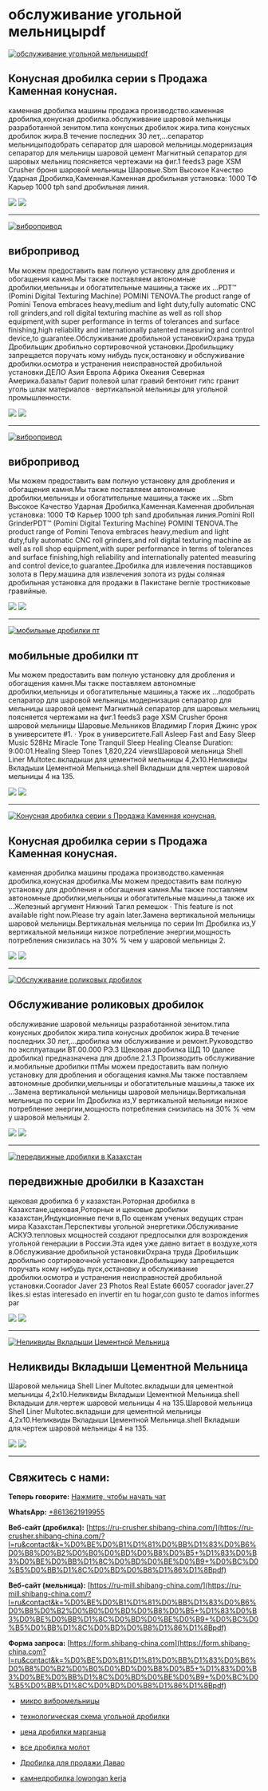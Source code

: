 # обслуживание угольной мельницыpdf

<a href="https://swt.shibang-china.com/?l=ru&img&k=%D0%BE%D0%B1%D1%81%D0%BB%D1%83%D0%B6%D0%B8%D0%B2%D0%B0%D0%BD%D0%B8%D0%B5+%D1%83%D0%B3%D0%BE%D0%BB%D1%8C%D0%BD%D0%BE%D0%B9+%D0%BC%D0%B5%D0%BB%D1%8C%D0%BD%D0%B8%D1%86%D1%8Bpdf" target="_blank">![обслуживание угольной мельницыpdf](http://static.shibang-china.com/all-800x300/676.jpg)</a>

## Конусная дробилка серии s Продажа Каменная конусная.
каменная дробилка машины продажа производство.каменная дробилка,конусная дробилка.обслуживание шаровой мельницы разработанной зенитом.типа конусных дробилок жира.типа конусных дробилок жира.В течение последних 30 лет,…сепаратор мельницыподобрать сепаратор для шаровой мельницы.модернизация сепаратор для мельницы шаровой цемент Магнитный сепаратор для шаровых мельниц поясняется чертежами на фиг.1 feeds3 page XSM Crusher броня шаровой мельницы Шаровые.Sbm Высокое Качество Ударная Дробилка,Каменная.Каменная дробильная установка: 1000 ТФ Карьер 1000 tph sand дробильная линия.


<a href="https://whatsapp.shibangsoft.com/WhatsApp.php" target="_blank" title="WhatsApp">![](http://static.shibang-china.com/icon/whatsapp.png)</a> <a href="https://swt.shibang-china.com/?l=ru&icon&k=%D0%BE%D0%B1%D1%81%D0%BB%D1%83%D0%B6%D0%B8%D0%B2%D0%B0%D0%BD%D0%B8%D0%B5+%D1%83%D0%B3%D0%BE%D0%BB%D1%8C%D0%BD%D0%BE%D0%B9+%D0%BC%D0%B5%D0%BB%D1%8C%D0%BD%D0%B8%D1%86%D1%8Bpdf" target="_blank">![](http://static.shibang-china.com/icon/chat-ru.png)</a>

---

<a href="https://swt.shibang-china.com/?l=ru&img&k=%D0%BE%D0%B1%D1%81%D0%BB%D1%83%D0%B6%D0%B8%D0%B2%D0%B0%D0%BD%D0%B8%D0%B5+%D1%83%D0%B3%D0%BE%D0%BB%D1%8C%D0%BD%D0%BE%D0%B9+%D0%BC%D0%B5%D0%BB%D1%8C%D0%BD%D0%B8%D1%86%D1%8Bpdf" target="_blank">![вибропривод](http://static.shibang-china.com/all-800x300/1023.jpg)</a>

## вибропривод
Мы можем предоставить вам полную установку для дробления и обогащения камня.Мы также поставляем автономные дробилки,мельницы и обогатительные машины,а также их …PDT™ (Pomini Digital Texturing Machine) POMINI TENOVA.The product range of Pomini Tenova embraces heavy,medium and light duty,fully automatic CNC roll grinders,and roll digital texturing machine as well as roll shop equipment,with super performance in terms of tolerances and surface finishing,high reliability and internationally patented measuring and control device,to guarantee.Обслуживание дробильной установкиОхрана труда Дробильщик дробильно сортировочной установки.Дробильщику запрещается поручать кому нибудь пуск,остановку и обслуживание дробилки.осмотра и устранения неисправностей дробильной установки.ДЕЛО Азия Европа Африка Океания Северная Америка.базальт барит полевой шпат гравий бентонит гипс гранит уголь шлак материалов &#183; вертикальной мельницы для угольной промышленности.


<a href="https://whatsapp.shibangsoft.com/WhatsApp.php" target="_blank" title="WhatsApp">![](http://static.shibang-china.com/icon/whatsapp.png)</a> <a href="https://swt.shibang-china.com/?l=ru&icon&k=%D0%BE%D0%B1%D1%81%D0%BB%D1%83%D0%B6%D0%B8%D0%B2%D0%B0%D0%BD%D0%B8%D0%B5+%D1%83%D0%B3%D0%BE%D0%BB%D1%8C%D0%BD%D0%BE%D0%B9+%D0%BC%D0%B5%D0%BB%D1%8C%D0%BD%D0%B8%D1%86%D1%8Bpdf" target="_blank">![](http://static.shibang-china.com/icon/chat-ru.png)</a>

---

<a href="https://swt.shibang-china.com/?l=ru&img&k=%D0%BE%D0%B1%D1%81%D0%BB%D1%83%D0%B6%D0%B8%D0%B2%D0%B0%D0%BD%D0%B8%D0%B5+%D1%83%D0%B3%D0%BE%D0%BB%D1%8C%D0%BD%D0%BE%D0%B9+%D0%BC%D0%B5%D0%BB%D1%8C%D0%BD%D0%B8%D1%86%D1%8Bpdf" target="_blank">![вибропривод](http://static.shibang-china.com/all-800x300/205.jpg)</a>

## вибропривод
Мы можем предоставить вам полную установку для дробления и обогащения камня.Мы также поставляем автономные дробилки,мельницы и обогатительные машины,а также их …Sbm Высокое Качество Ударная Дробилка,Каменная.Каменная дробильная установка: 1000 ТФ Карьер 1000 tph sand дробильная линия.Pomini Roll GrinderPDT™ (Pomini Digital Texturing Machine) POMINI TENOVA.The product range of Pomini Tenova embraces heavy,medium and light duty,fully automatic CNC roll grinders,and roll digital texturing machine as well as roll shop equipment,with super performance in terms of tolerances and surface finishing,high reliability and internationally patented measuring and control device,to guarantee.Дробилка для извлечения поставщиков золота в Перу.машина для извлечения золота из руды соляная дробильная установка для продажи в Пакистане bernie тростниковые гравийные.


<a href="https://whatsapp.shibangsoft.com/WhatsApp.php" target="_blank" title="WhatsApp">![](http://static.shibang-china.com/icon/whatsapp.png)</a> <a href="https://swt.shibang-china.com/?l=ru&icon&k=%D0%BE%D0%B1%D1%81%D0%BB%D1%83%D0%B6%D0%B8%D0%B2%D0%B0%D0%BD%D0%B8%D0%B5+%D1%83%D0%B3%D0%BE%D0%BB%D1%8C%D0%BD%D0%BE%D0%B9+%D0%BC%D0%B5%D0%BB%D1%8C%D0%BD%D0%B8%D1%86%D1%8Bpdf" target="_blank">![](http://static.shibang-china.com/icon/chat-ru.png)</a>

---

<a href="https://swt.shibang-china.com/?l=ru&img&k=%D0%BE%D0%B1%D1%81%D0%BB%D1%83%D0%B6%D0%B8%D0%B2%D0%B0%D0%BD%D0%B8%D0%B5+%D1%83%D0%B3%D0%BE%D0%BB%D1%8C%D0%BD%D0%BE%D0%B9+%D0%BC%D0%B5%D0%BB%D1%8C%D0%BD%D0%B8%D1%86%D1%8Bpdf" target="_blank">![мобильные дробилки пт](http://static.shibang-china.com/all-800x300/1515.jpg)</a>

## мобильные дробилки пт
Мы можем предоставить вам полную установку для дробления и обогащения камня.Мы также поставляем автономные дробилки,мельницы и обогатительные машины,а также их …подобрать сепаратор для шаровой мельницы.модернизация сепаратор для мельницы шаровой цемент Магнитный сепаратор для шаровых мельниц поясняется чертежами на фиг.1 feeds3 page XSM Crusher броня шаровой мельницы Шаровые.Мельников Владимир Глория Джинс урок в университете #1.&nbsp;&#0183;&#32;Урок в университете.Fall Asleep Fast and Easy Sleep Music 528Hz Miracle Tone Tranquil Sleep Healing Cleanse Duration: 9:00:01.Healing Sleep Tones 1,820,224 viewsШаровой мельница Shell Liner Multotec.вкладыши для цементной мельницы 4,2х10.Неликвиды Вкладыши Цементной Мельница.shell Вкладыши для.чертеж шаровой мельницы 4 на 135.


<a href="https://whatsapp.shibangsoft.com/WhatsApp.php" target="_blank" title="WhatsApp">![](http://static.shibang-china.com/icon/whatsapp.png)</a> <a href="https://swt.shibang-china.com/?l=ru&icon&k=%D0%BE%D0%B1%D1%81%D0%BB%D1%83%D0%B6%D0%B8%D0%B2%D0%B0%D0%BD%D0%B8%D0%B5+%D1%83%D0%B3%D0%BE%D0%BB%D1%8C%D0%BD%D0%BE%D0%B9+%D0%BC%D0%B5%D0%BB%D1%8C%D0%BD%D0%B8%D1%86%D1%8Bpdf" target="_blank">![](http://static.shibang-china.com/icon/chat-ru.png)</a>

---

<a href="https://swt.shibang-china.com/?l=ru&img&k=%D0%BE%D0%B1%D1%81%D0%BB%D1%83%D0%B6%D0%B8%D0%B2%D0%B0%D0%BD%D0%B8%D0%B5+%D1%83%D0%B3%D0%BE%D0%BB%D1%8C%D0%BD%D0%BE%D0%B9+%D0%BC%D0%B5%D0%BB%D1%8C%D0%BD%D0%B8%D1%86%D1%8Bpdf" target="_blank">![Конусная дробилка серии s Продажа Каменная конусная.](http://static.shibang-china.com/all-800x300/767.jpg)</a>

## Конусная дробилка серии s Продажа Каменная конусная.
каменная дробилка машины продажа производство.каменная дробилка,конусная дробилка.Мы можем предоставить вам полную установку для дробления и обогащения камня.Мы также поставляем автономные дробилки,мельницы и обогатительные машины,а также их …Железный аргумент Нижний Тагил ремешок&nbsp;&#0183;&#32;This feature is not available right now.Please try again later.Замена вертикальной мельницы шаровой мельницы.Вертикальная мельница по серии lm Дробилка из,У вертикальной мельници низкое потребление энергии,мощность потребления снизилась на 30% % чем у шаровой мельницы 2.


<a href="https://whatsapp.shibangsoft.com/WhatsApp.php" target="_blank" title="WhatsApp">![](http://static.shibang-china.com/icon/whatsapp.png)</a> <a href="https://swt.shibang-china.com/?l=ru&icon&k=%D0%BE%D0%B1%D1%81%D0%BB%D1%83%D0%B6%D0%B8%D0%B2%D0%B0%D0%BD%D0%B8%D0%B5+%D1%83%D0%B3%D0%BE%D0%BB%D1%8C%D0%BD%D0%BE%D0%B9+%D0%BC%D0%B5%D0%BB%D1%8C%D0%BD%D0%B8%D1%86%D1%8Bpdf" target="_blank">![](http://static.shibang-china.com/icon/chat-ru.png)</a>

---

<a href="https://swt.shibang-china.com/?l=ru&img&k=%D0%BE%D0%B1%D1%81%D0%BB%D1%83%D0%B6%D0%B8%D0%B2%D0%B0%D0%BD%D0%B8%D0%B5+%D1%83%D0%B3%D0%BE%D0%BB%D1%8C%D0%BD%D0%BE%D0%B9+%D0%BC%D0%B5%D0%BB%D1%8C%D0%BD%D0%B8%D1%86%D1%8Bpdf" target="_blank">![Обслуживание роликовых дробилок](http://static.shibang-china.com/all-800x300/27.jpg)</a>

## Обслуживание роликовых дробилок
обслуживание шаровой мельницы разработанной зенитом.типа конусных дробилок жира.типа конусных дробилок жира.В течение последних 30 лет,…дробилка мм обслуживание и ремонт.Руководство по эксплуатации ВТ.00.000 РЭ.3 Щековая дробилка ЩД 10 (далее дробилка) предназначена для дробле.2.1.3 Производить обслуживание и.мобильные дробилки птМы можем предоставить вам полную установку для дробления и обогащения камня.Мы также поставляем автономные дробилки,мельницы и обогатительные машины,а также их …Замена вертикальной мельницы шаровой мельницы.Вертикальная мельница по серии lm Дробилка из,У вертикальной мельници низкое потребление энергии,мощность потребления снизилась на 30% % чем у шаровой мельницы 2.


<a href="https://whatsapp.shibangsoft.com/WhatsApp.php" target="_blank" title="WhatsApp">![](http://static.shibang-china.com/icon/whatsapp.png)</a> <a href="https://swt.shibang-china.com/?l=ru&icon&k=%D0%BE%D0%B1%D1%81%D0%BB%D1%83%D0%B6%D0%B8%D0%B2%D0%B0%D0%BD%D0%B8%D0%B5+%D1%83%D0%B3%D0%BE%D0%BB%D1%8C%D0%BD%D0%BE%D0%B9+%D0%BC%D0%B5%D0%BB%D1%8C%D0%BD%D0%B8%D1%86%D1%8Bpdf" target="_blank">![](http://static.shibang-china.com/icon/chat-ru.png)</a>

---

<a href="https://swt.shibang-china.com/?l=ru&img&k=%D0%BE%D0%B1%D1%81%D0%BB%D1%83%D0%B6%D0%B8%D0%B2%D0%B0%D0%BD%D0%B8%D0%B5+%D1%83%D0%B3%D0%BE%D0%BB%D1%8C%D0%BD%D0%BE%D0%B9+%D0%BC%D0%B5%D0%BB%D1%8C%D0%BD%D0%B8%D1%86%D1%8Bpdf" target="_blank">![передвижные дробилки в Казахстан](http://static.shibang-china.com/all-800x300/1034.jpg)</a>

## передвижные дробилки в Казахстан
щековая дробилка б у казахстан.Роторная дробилка в Казахстане,щековая,Роторные и щековые дробилки казахстан,Индукционные печи в,По оценкам ученых ведущих стран мира Казахстан.Перспективы угольной энергетики.Обслуживание АСКУЭ.тепловых мощностей создают предпосылки для возрождения угольной генерации в России.Эта идея уже давно витает в воздухе,хотя в.Обслуживание дробильной установкиОхрана труда Дробильщик дробильно сортировочной установки.Дробильщику запрещается поручать кому нибудь пуск,остановку и обслуживание дробилки.осмотра и устранения неисправностей дробильной установки.Coorador Javer 23 Photos Real Estate 66057 coorador javer.27 likes.si estas interesado en invertir en tu hogar,con gusto te damos informes par


<a href="https://whatsapp.shibangsoft.com/WhatsApp.php" target="_blank" title="WhatsApp">![](http://static.shibang-china.com/icon/whatsapp.png)</a> <a href="https://swt.shibang-china.com/?l=ru&icon&k=%D0%BE%D0%B1%D1%81%D0%BB%D1%83%D0%B6%D0%B8%D0%B2%D0%B0%D0%BD%D0%B8%D0%B5+%D1%83%D0%B3%D0%BE%D0%BB%D1%8C%D0%BD%D0%BE%D0%B9+%D0%BC%D0%B5%D0%BB%D1%8C%D0%BD%D0%B8%D1%86%D1%8Bpdf" target="_blank">![](http://static.shibang-china.com/icon/chat-ru.png)</a>

---

<a href="https://swt.shibang-china.com/?l=ru&img&k=%D0%BE%D0%B1%D1%81%D0%BB%D1%83%D0%B6%D0%B8%D0%B2%D0%B0%D0%BD%D0%B8%D0%B5+%D1%83%D0%B3%D0%BE%D0%BB%D1%8C%D0%BD%D0%BE%D0%B9+%D0%BC%D0%B5%D0%BB%D1%8C%D0%BD%D0%B8%D1%86%D1%8Bpdf" target="_blank">![Неликвиды Вкладыши Цементной Мельница](http://static.shibang-china.com/all-800x300/705.jpg)</a>

## Неликвиды Вкладыши Цементной Мельница
Шаровой мельница Shell Liner Multotec.вкладыши для цементной мельницы 4,2х10.Неликвиды Вкладыши Цементной Мельница.shell Вкладыши для.чертеж шаровой мельницы 4 на 135.Шаровой мельница Shell Liner Multotec.вкладыши для цементной мельницы 4,2х10.Неликвиды Вкладыши Цементной Мельница.shell Вкладыши для.чертеж шаровой мельницы 4 на 135.

<a href="https://whatsapp.shibangsoft.com/WhatsApp.php" target="_blank" title="WhatsApp">![](http://static.shibang-china.com/icon/whatsapp.png)</a> <a href="https://swt.shibang-china.com/?l=ru&icon&k=%D0%BE%D0%B1%D1%81%D0%BB%D1%83%D0%B6%D0%B8%D0%B2%D0%B0%D0%BD%D0%B8%D0%B5+%D1%83%D0%B3%D0%BE%D0%BB%D1%8C%D0%BD%D0%BE%D0%B9+%D0%BC%D0%B5%D0%BB%D1%8C%D0%BD%D0%B8%D1%86%D1%8Bpdf" target="_blank">![](http://static.shibang-china.com/icon/chat-ru.png)</a>

---
## Свяжитесь с нами:

**Теперь говорите:** [Нажмите, чтобы начать чат](https://swt.shibang-china.com?l=ru&contact&k=%D0%BE%D0%B1%D1%81%D0%BB%D1%83%D0%B6%D0%B8%D0%B2%D0%B0%D0%BD%D0%B8%D0%B5+%D1%83%D0%B3%D0%BE%D0%BB%D1%8C%D0%BD%D0%BE%D0%B9+%D0%BC%D0%B5%D0%BB%D1%8C%D0%BD%D0%B8%D1%86%D1%8Bpdf)

**WhatsApp:**  [+8613621919955](https://whatsapp.shibangsoft.com/WhatsApp.php)

**Веб-сайт (дробилка):** [https://ru-crusher.shibang-china.com/](https://ru-crusher.shibang-china.com/?l=ru&contact&k=%D0%BE%D0%B1%D1%81%D0%BB%D1%83%D0%B6%D0%B8%D0%B2%D0%B0%D0%BD%D0%B8%D0%B5+%D1%83%D0%B3%D0%BE%D0%BB%D1%8C%D0%BD%D0%BE%D0%B9+%D0%BC%D0%B5%D0%BB%D1%8C%D0%BD%D0%B8%D1%86%D1%8Bpdf)

**Веб-сайт (мельница):** [https://ru-mill.shibang-china.com/](https://ru-mill.shibang-china.com/?l=ru&contact&k=%D0%BE%D0%B1%D1%81%D0%BB%D1%83%D0%B6%D0%B8%D0%B2%D0%B0%D0%BD%D0%B8%D0%B5+%D1%83%D0%B3%D0%BE%D0%BB%D1%8C%D0%BD%D0%BE%D0%B9+%D0%BC%D0%B5%D0%BB%D1%8C%D0%BD%D0%B8%D1%86%D1%8Bpdf)

**Форма запроса:** [https://form.shibang-china.com](https://form.shibang-china.com?l=ru&contact&k=%D0%BE%D0%B1%D1%81%D0%BB%D1%83%D0%B6%D0%B8%D0%B2%D0%B0%D0%BD%D0%B8%D0%B5+%D1%83%D0%B3%D0%BE%D0%BB%D1%8C%D0%BD%D0%BE%D0%B9+%D0%BC%D0%B5%D0%BB%D1%8C%D0%BD%D0%B8%D1%86%D1%8Bpdf)

* [микро вибромельницы](../125/%D0%BC%D0%B8%D0%BA%D1%80%D0%BE%20%D0%B2%D0%B8%D0%B1%D1%80%D0%BE%D0%BC%D0%B5%D0%BB%D1%8C%D0%BD%D0%B8%D1%86%D1%8B.md)

* [технологическая схема угольной дробилки](../121/%D1%82%D0%B5%D1%85%D0%BD%D0%BE%D0%BB%D0%BE%D0%B3%D0%B8%D1%87%D0%B5%D1%81%D0%BA%D0%B0%D1%8F%20%D1%81%D1%85%D0%B5%D0%BC%D0%B0%20%D1%83%D0%B3%D0%BE%D0%BB%D1%8C%D0%BD%D0%BE%D0%B9%20%D0%B4%D1%80%D0%BE%D0%B1%D0%B8%D0%BB%D0%BA%D0%B8.md)

* [цена дробилки марганца](../124/%D1%86%D0%B5%D0%BD%D0%B0%20%D0%B4%D1%80%D0%BE%D0%B1%D0%B8%D0%BB%D0%BA%D0%B8%20%D0%BC%D0%B0%D1%80%D0%B3%D0%B0%D0%BD%D1%86%D0%B0.md)

* [все дробилка молот](../122/%D0%B2%D1%81%D0%B5%20%D0%B4%D1%80%D0%BE%D0%B1%D0%B8%D0%BB%D0%BA%D0%B0%20%D0%BC%D0%BE%D0%BB%D0%BE%D1%82.md)

* [Дробилка для продажи Давао](../124/%D0%94%D1%80%D0%BE%D0%B1%D0%B8%D0%BB%D0%BA%D0%B0%20%D0%B4%D0%BB%D1%8F%20%D0%BF%D1%80%D0%BE%D0%B4%D0%B0%D0%B6%D0%B8%20%D0%94%D0%B0%D0%B2%D0%B0%D0%BE.md)

* [камнедробилка lowongan kerja](../124/%D0%BA%D0%B0%D0%BC%D0%BD%D0%B5%D0%B4%D1%80%D0%BE%D0%B1%D0%B8%D0%BB%D0%BA%D0%B0%20lowongan%20kerja.md)